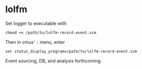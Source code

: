 # lolfm

Set logger to executable with

```
chmod +x /path/to/lolfm-record-event.scm
```

Then in cmus' `:` menu, enter

```
set status_display_program=/path/to/lolfm-record-event.scm
```

Event sourcing, DB, and analysis forthcoming.
